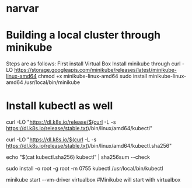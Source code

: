# narvar
# Building a local cluster through minikube
 Steps are as follows: 
  First install Virtual Box
  Install minikube through
  curl -LO https://storage.googleapis.com/minikube/releases/latest/minikube-linux-amd64
  chmod +x minikube-linux-amd64 
  sudo install minikube-linux-amd64 /usr/local/bin/minikube
# Install kubectl as well 
 curl -LO "https://dl.k8s.io/release/$(curl -L -s https://dl.k8s.io/release/stable.txt)/bin/linux/amd64/kubectl"
 
 curl -LO "https://dl.k8s.io/$(curl -L -s https://dl.k8s.io/release/stable.txt)/bin/linux/amd64/kubectl.sha256"
 
 echo "$(cat kubectl.sha256)  kubectl" | sha256sum --check
 
 sudo install -o root -g root -m 0755 kubectl /usr/local/bin/kubectl
 
 minikube start --vm-driver virtualbox #Minikube will start with virtualbox 
